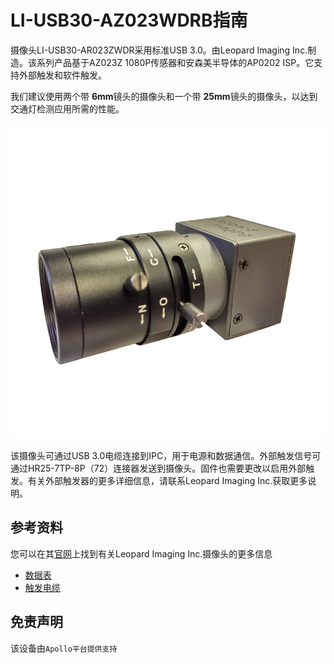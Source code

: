# LI-USB30-AZ023WDRB指南

摄像头LI-USB30-AR023ZWDR采用标准USB 3.0。由Leopard Imaging Inc.制造。该系列产品基于AZ023Z 1080P传感器和安森美半导体的AP0202 ISP。它支持外部触发和软件触发。 

我们建议使用两个带 **6mm**镜头的摄像头和一个带 **25mm**镜头的摄像头，以达到交通灯检测应用所需的性能。

![camera_image](images/LI-USB30-AZ023ZWDRB.png)

该摄像头可通过USB 3.0电缆连接到IPC，用于电源和数据通信。外部触发信号可通过HR25-7TP-8P（72）连接器发送到摄像头。固件也需要更改以启用外部触发。有关外部触发器的更多详细信息，请联系Leopard Imaging Inc.获取更多说明。

## 参考资料

您可以在其[官网](https://leopardimaging.com/product/li-usb30-ar023zwdrb/)上找到有关Leopard Imaging Inc.摄像头的更多信息

* [数据表](https://www.leopardimaging.com/LI-USB30-AR023ZWDRB_datasheet.pdf) 
* [触发电缆](https://leopardimaging.com/product/li-usb3-trig_cable/)

## 免责声明
该设备由`Apollo平台提供支持`

